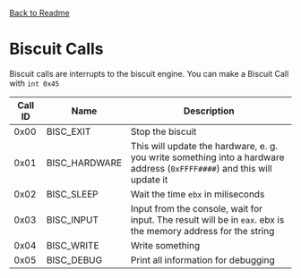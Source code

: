 [Back to Readme](./README.md)

# Biscuit Calls
Biscuit calls are interrupts to the biscuit engine.
You can make a Biscuit Call with `int 0x45`



|Call ID|Name|Description|
|---|------------|------------------------|
|0x00|BISC_EXIT|Stop the biscuit|
|0x01|BISC_HARDWARE|This will update the hardware, e. g. you write something into a hardware address (`0xFFFF####`) and this will update it|
|0x02|BISC_SLEEP|Wait the time `ebx` in miliseconds|
|0x03|BISC_INPUT|Input from the console, wait for input. The result will be in `eax`. ebx is the memory address for the string|
|0x04|BISC_WRITE|Write something|
|0x05|BISC_DEBUG|Print all information for debugging|